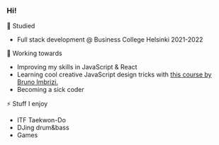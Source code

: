 ### Hi!

🌱 Studied
* Full stack development @ Business College Helsinki 2021-2022

🔭 Working towards
* Improving my skills in JavaScript & React
* Learning cool creative JavaScript design tricks with [this course by Bruno Imbrizi.](https://www.domestika.org/en/courses/3862-creative-coding-2-0-in-js-animation-sound-color)
* Becoming a sick coder

⚡ Stuff I enjoy
* ITF Taekwon-Do
* DJing drum&bass
* Games
